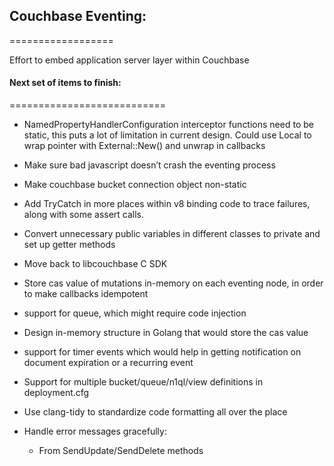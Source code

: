## Couchbase Eventing:
==================

Effort to embed application server layer within Couchbase


#### Next set of items to finish:
===========================

* NamedPropertyHandlerConfiguration interceptor functions need to be static, this puts a lot of
  limitation in current design. Could use Local<Value> to wrap pointer with External::New()
  and unwrap in callbacks

* Make sure bad javascript doesn’t crash the eventing process

* Make couchbase bucket connection object non-static

* Add TryCatch in more places within v8 binding code to trace failures,
  along with some assert calls.

* Convert unnecessary public variables in different classes to private and
  set up getter methods

* Move back to libcouchbase C SDK

* Store cas value of mutations in-memory on each eventing node,
  in order to make callbacks idempotent

* support for queue, which might require code injection

* Design in-memory structure in Golang that would store the cas value

* support for timer events which would help in getting notification on
  document expiration or a recurring event

* Support for multiple bucket/queue/n1ql/view definitions in deployment.cfg

* Use clang-tidy to standardize code formatting all over the place

* Handle error messages gracefully:
  * From SendUpdate/SendDelete methods
